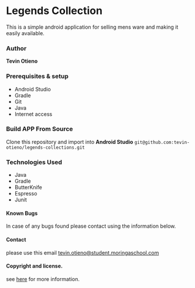 # Legends Collection
This is a simple android application for selling mens ware and making it easily available.

### Author
**Tevin Otieno**

### Prerequisites & setup
* Android Studio
* Gradle
* Git
* Java
* Internet access

### Build APP From Source
Clone this repository and import into **Android Studio** 
`git@github.com:tevin-otieno/legends-collections.git`

### Technologies Used
- Java
- Gradle
- ButterKnife
- Espresso
- Junit

#### Known Bugs

In case of any bugs found please contact using the information below.

#### Contact

please use this email [tevin.otieno@student.moringaschool.com](tevin.otieno@student.moringaschool.com)

#### Copyright and license.

see [here](LICENSE) for more information.